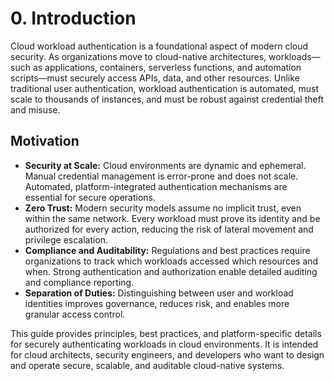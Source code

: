 # 0. Introduction

Cloud workload authentication is a foundational aspect of modern cloud security. As organizations move to cloud-native architectures, workloads—such as applications, containers, serverless functions, and automation scripts—must securely access APIs, data, and other resources. Unlike traditional user authentication, workload authentication is automated, must scale to thousands of instances, and must be robust against credential theft and misuse.

## Motivation

- **Security at Scale:** Cloud environments are dynamic and ephemeral. Manual credential management is error-prone and does not scale. Automated, platform-integrated authentication mechanisms are essential for secure operations.
- **Zero Trust:** Modern security models assume no implicit trust, even within the same network. Every workload must prove its identity and be authorized for every action, reducing the risk of lateral movement and privilege escalation.
- **Compliance and Auditability:** Regulations and best practices require organizations to track which workloads accessed which resources and when. Strong authentication and authorization enable detailed auditing and compliance reporting.
- **Separation of Duties:** Distinguishing between user and workload identities improves governance, reduces risk, and enables more granular access control.

This guide provides principles, best practices, and platform-specific details for securely authenticating workloads in cloud environments. It is intended for cloud architects, security engineers, and developers who want to design and operate secure, scalable, and auditable cloud-native systems.
